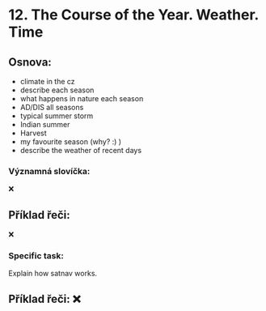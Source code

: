 # 12. The Course of the Year. Weather. Time

## Osnova:

* climate in the cz
* describe each season
* what happens in nature each season
* AD/DIS all seasons
* typical summer storm
* Indian summer
* Harvest
* my favourite season (why? :) )
* describe the weather of recent days

### Významná slovíčka:
❌

## Příklad řeči:
❌

### Specific task:
Explain how satnav works.

## Příklad řeči: ❌